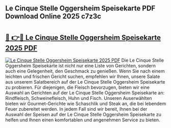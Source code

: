 ## Le Cinque Stelle Oggersheim Speisekarte PDF Download Online 2025 c7z3c

# <h2><a href="http://gc95l6u.nevu.top/?p=Le+Cinque+Stelle+Oggersheim+Speisekarte">🔗 👉🔴 Le Cinque Stelle Oggersheim Speisekarte 2025 PDF</a></h2>

[![Le Cinque Stelle Oggersheim Speisekarte 2025 PDF](https://i.imgur.com/dBaPXMq.png)](http://gc95l6u.nevu.top/?p=Le+Cinque+Stelle+Oggersheim+Speisekarte)
Die Le Cinque Stelle Oggersheim Speisekarte ist nicht nur eine Liste von Gerichten, sondern auch eine Gelegenheit, den Geschmack zu genießen. Wenn Sie nach einem leichten und frischen Gericht suchen, empfehlen wir Ihnen, unsere Salate aus unserem Salatbereich auf der Le Cinque Stelle Oggersheim Speisekarte zu probieren. Für diejenigen, die Fleisch bevorzugen, bieten wir eine Auswahl an Gerichten auf der Le Cinque Stelle Oggersheim Speisekarte an: Rindfleisch, Schweinefleisch, Huhn und Fisch. Unseren Auserwählten bieten wir Gourmet-Gerichte wie Schaschlik und Steak an, die bei lebendem Feuer zubereitet werden. In jedem Fall sind wir bereit, Ihnen bei der Auswahl der Speisen auf der Le Cinque Stelle Oggersheim Speisekarte zu helfen und Ihnen einen komfortablen und angenehmen Service zu bieten.
